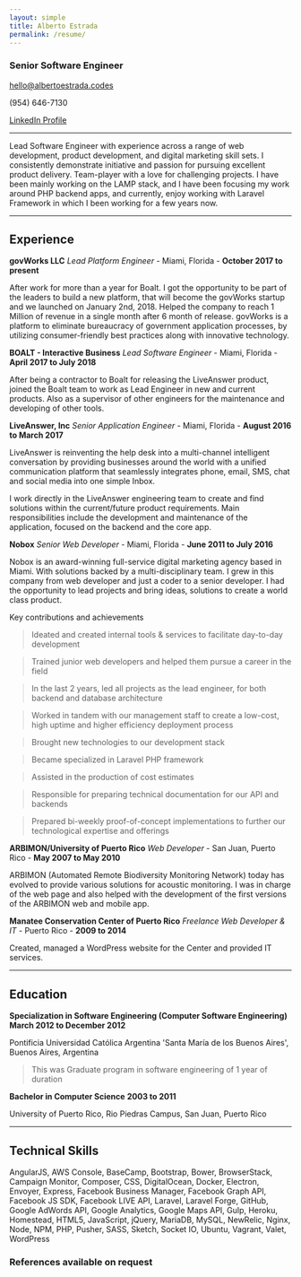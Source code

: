 ```yaml
---
layout: simple
title: Alberto Estrada
permalink: /resume/
---
```

### Senior Software Engineer

hello@albertoestrada.codes

(954) 646-7130

[LinkedIn Profile](https://www.linkedin.com/in/cyberkiko)

------

Lead Software Engineer with experience across a range of web development, product development, and digital marketing skill sets. I consistently demonstrate initiative and passion for pursuing excellent product delivery. Team-player with a love for challenging projects. I have been mainly working on the LAMP stack, and I have been focusing my work around PHP backend apps, and currently, enjoy working with Laravel Framework in which I been working for a few years now. 



------

## Experience

**govWorks LLC** *Lead Platform Engineer* - Miami, Florida - __October 2017 to present__

After work for more than a year for Boalt. I got the opportunity to be part of the leaders to build a new platform, that will become the govWorks startup and we launched on January 2nd, 2018. Helped the company to reach 1 Million of revenue in a single month after 6 month of release.
govWorks is a platform to eliminate bureaucracy of government application processes, by utilizing consumer-friendly best practices along with innovative technology.

**BOALT - Interactive Business** *Lead Software Engineer* - Miami, Florida - __April 2017 to July 2018__

After being a contractor to Boalt for releasing the LiveAnswer product, joined the Boalt team to work as Lead Engineer in new and current products. Also as a supervisor of other engineers for the maintenance and developing of other tools. 

**LiveAnswer, Inc** *Senior Application Engineer* - Miami, Florida - __August 2016 to March 2017__

LiveAnswer is reinventing the help desk into a multi-channel intelligent conversation by providing businesses around the world with a unified communication platform that seamlessly integrates phone, email, SMS, chat and social media into one simple Inbox.

I work directly in the LiveAnswer engineering team to create and find solutions within the current/future product requirements. Main responsibilities include the development and maintenance of the application, focused on the backend and the core app.

**Nobox** *Senior Web Developer* - Miami, Florida - __June 2011 to July 2016__

Nobox is an award-winning full-service digital marketing agency based in Miami. With solutions backed by a multi-disciplinary team. I grew in this company from web developer and just a coder to a senior developer. I had the opportunity to lead projects and bring ideas, solutions to create a world class product.

Key contributions and achievements

> Ideated and created internal tools & services to facilitate day-to-day development

> Trained junior web developers and helped them pursue a career in the field

> In the last 2 years, led all projects as the lead engineer, for both backend and database architecture

> Worked in tandem with our management staff to create a low-cost, high uptime and higher efficiency deployment process

> Brought new technologies to our development stack

> Became specialized in Laravel PHP framework

> Assisted in the production of cost estimates

> Responsible for preparing technical documentation for our API and backends

> Prepared bi-weekly proof-of-concept implementations to further our technological expertise and offerings




**ARBIMON/University of Puerto Rico** *Web Developer* - San Juan, Puerto Rico - __May 2007 to May 2010__

ARBIMON (Automated Remote Biodiversity Monitoring Network) today has evolved to provide various solutions for acoustic monitoring. I was in charge of the web page and also helped with the development of the first versions of the ARBIMON web and mobile app.

**Manatee Conservation Center of Puerto Rico** *Freelance Web Developer & IT* - Puerto Rico - __2009 to 2014__

Created, managed a WordPress website for the Center and provided IT services.


------

## Education

**Specialization in Software Engineering (Computer Software Engineering)** __March 2012 to December 2012__

Pontificia Universidad Católica Argentina 'Santa María de los Buenos Aires', Buenos Aires, Argentina

> This was Graduate program in software engineering of 1 year of duration

**Bachelor in Computer Science** __2003 to 2011__

University of Puerto Rico, Rio Piedras Campus, San Juan, Puerto Rico


------

## Technical Skills
AngularJS, AWS Console, BaseCamp, Bootstrap, Bower, BrowserStack, Campaign Monitor, Composer, CSS, DigitalOcean, Docker, Electron, Envoyer, Express, Facebook Business Manager, Facebook Graph API, Facebook JS SDK, Facebook LIVE API, Laravel, Laravel Forge, GitHub, Google AdWords API, Google Analytics, Google Maps API, Gulp, Heroku, Homestead, HTML5, JavaScript, jQuery, MariaDB, MySQL, NewRelic, Nginx, Node, NPM, PHP, Pusher, SASS, Sketch, Socket IO, Ubuntu, Vagrant, Valet, WordPress

### References available on request
